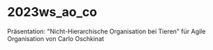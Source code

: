 # 2023ws_ao_co

Präsentation: "Nicht-Hierarchische Organisation bei Tieren" für Agile Organisation von Carlo Oschkinat
